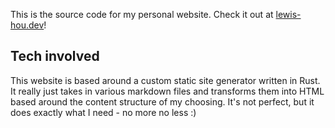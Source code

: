 This is the source code for my personal website. Check it out at [lewis-hou.dev](https://lewis-hou.dev)!

## Tech involved

This website is based around a custom static site generator written in Rust. It really just takes in various markdown files and transforms them into HTML based around the content structure of my choosing. It's not perfect, but it does exactly what I need - no more no less :)